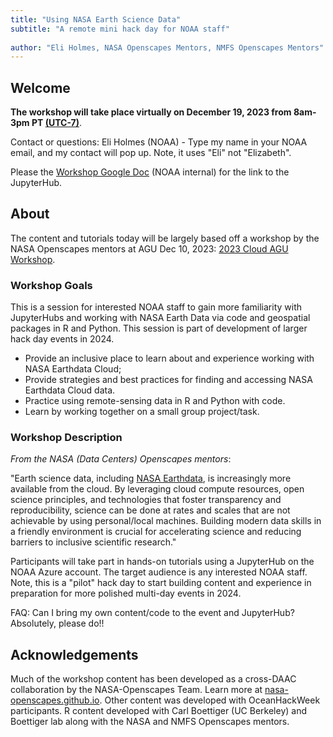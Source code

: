 ```yaml
---
title: "Using NASA Earth Science Data"
subtitle: "A remote mini hack day for NOAA staff"
 
author: "Eli Holmes, NASA Openscapes Mentors, NMFS Openscapes Mentors"
---
```


## Welcome

**The workshop will take place virtually on December 19, 2023 from 8am-3pm PT [(UTC-7)](https://www.timeanddate.com/time/zones/pdt)**.

Contact or questions: Eli Holmes (NOAA) - Type my name in your NOAA email, and my contact will pop up. Note, it uses "Eli" not "Elizabeth".

Please the [Workshop Google Doc](https://docs.google.com/document/d/1Za7lPGo7XXFXvEBwnB221auL95q-5Ra-6lWQdoha43w/edit?usp=sharing) (NOAA internal) for the link to the JupyterHub.


## About

The content and tutorials today will be largely based off a workshop by the NASA Openscapes mentors at AGU Dec 10, 2023: [2023 Cloud AGU Workshop](https://nasa-openscapes.github.io/2023-Cloud-Workshop-AGU/).

### Workshop Goals

This is a session for interested NOAA staff to gain more familiarity with JupyterHubs and working with NASA Earth Data via code and geospatial packages in R and Python. This session is part of development of larger hack day events in 2024.

- Provide an inclusive place to learn about and experience working with NASA Earthdata Cloud;
- Provide strategies and best practices for finding and accessing NASA Earthdata Cloud data. 
- Practice using remote-sensing data in R and Python with code. 
- Learn by working together on a small group project/task. 


### Workshop Description

*From the NASA (Data Centers) Openscapes mentors*:

"Earth science data, including [NASA Earthdata](https://www.earthdata.nasa.gov/), is increasingly more available from the cloud. By leveraging cloud compute resources, open science principles, and technologies that foster transparency and reproducibility, science can be done at rates and scales that are not achievable by using personal/local machines. Building modern data skills in a friendly environment is crucial for accelerating science and reducing barriers to inclusive scientific research."

Participants will take part in hands-on tutorials using a JupyterHub on the NOAA Azure account. The target audience is any interested NOAA staff. Note, this is a "pilot" hack day to start building content and experience in preparation for more polished multi-day events in 2024.

FAQ: Can I bring my own content/code to the event and JupyterHub? Absolutely, please do!!


## Acknowledgements

Much of the workshop content has been developed as a cross-DAAC collaboration by the NASA-Openscapes Team. Learn more at [nasa-openscapes.github.io](https://nasa-openscapes.github.io). Other content was developed with OceanHackWeek participants. R content developed with Carl Boettiger (UC Berkeley) and Boettiger lab along with the NASA and NMFS Openscapes mentors.
